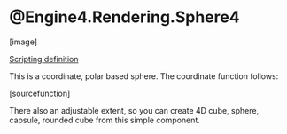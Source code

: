 # @Engine4.Rendering.Sphere4

[image]

[Scripting definition](xref:Engine4.Rendering.Sphere4)

This is a coordinate, polar based sphere. The coordinate function follows:

[sourcefunction]

There also an adjustable extent, so you can create 4D cube, sphere, capsule, rounded cube from this simple component.

